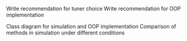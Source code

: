 Write recommendation for tuner choice
Write recommendation for OOP implementation

Class diagram for simulation and OOP implementation
Comparison of methods in simulation under different conditions